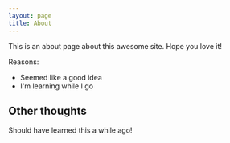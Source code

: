 ```yaml
---
layout: page
title: About
---
```


This is an about page about this awesome site.
Hope you love it!

Reasons:
- Seemed like a good idea
- I'm learning while I go

## Other thoughts

Should have learned this a while ago!
